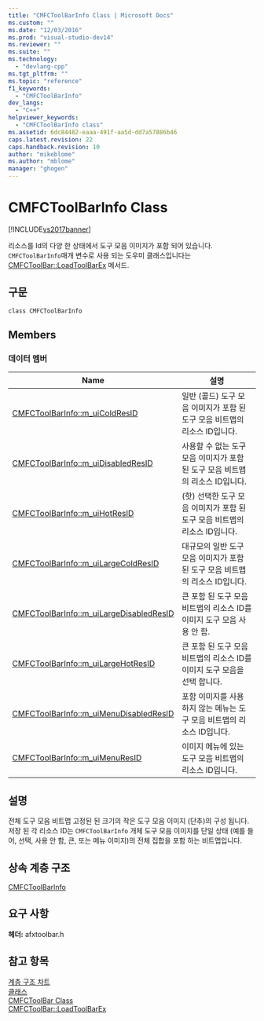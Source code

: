 ```yaml
---
title: "CMFCToolBarInfo Class | Microsoft Docs"
ms.custom: ""
ms.date: "12/03/2016"
ms.prod: "visual-studio-dev14"
ms.reviewer: ""
ms.suite: ""
ms.technology: 
  - "devlang-cpp"
ms.tgt_pltfrm: ""
ms.topic: "reference"
f1_keywords: 
  - "CMFCToolBarInfo"
dev_langs: 
  - "C++"
helpviewer_keywords: 
  - "CMFCToolBarInfo class"
ms.assetid: 6dc84482-eaaa-491f-aa5d-dd7a57886b46
caps.latest.revision: 22
caps.handback.revision: 10
author: "mikeblome"
ms.author: "mblome"
manager: "ghogen"
---
```

# CMFCToolBarInfo Class
[!INCLUDE[vs2017banner](../../assembler/inline/includes/vs2017banner.md)]

리소스를 Id의 다양 한 상태에서 도구 모음 이미지가 포함 되어 있습니다.  `CMFCToolBarInfo`매개 변수로 사용 되는 도우미 클래스입니다는 [CMFCToolBar::LoadToolBarEx](../Topic/CMFCToolBar::LoadToolBarEx.md) 메서드.  
  
## 구문  
  
```  
class CMFCToolBarInfo  
```  
  
## Members  
  
### 데이터 멤버  
  
|Name|설명|  
|----------|--------|  
|[CMFCToolBarInfo::m\_uiColdResID](../Topic/CMFCToolBarInfo::m_uiColdResID.md)|일반 \(콜드\) 도구 모음 이미지가 포함 된 도구 모음 비트맵의 리소스 ID입니다.|  
|[CMFCToolBarInfo::m\_uiDisabledResID](../Topic/CMFCToolBarInfo::m_uiDisabledResID.md)|사용할 수 없는 도구 모음 이미지가 포함 된 도구 모음 비트맵의 리소스 ID입니다.|  
|[CMFCToolBarInfo::m\_uiHotResID](../Topic/CMFCToolBarInfo::m_uiHotResID.md)|\(핫\) 선택한 도구 모음 이미지가 포함 된 도구 모음 비트맵의 리소스 ID입니다.|  
|[CMFCToolBarInfo::m\_uiLargeColdResID](../Topic/CMFCToolBarInfo::m_uiLargeColdResID.md)|대규모의 일반 도구 모음 이미지가 포함 된 도구 모음 비트맵의 리소스 ID입니다.|  
|[CMFCToolBarInfo::m\_uiLargeDisabledResID](../Topic/CMFCToolBarInfo::m_uiLargeDisabledResID.md)|큰 포함 된 도구 모음 비트맵의 리소스 ID를 이미지 도구 모음 사용 안 함.|  
|[CMFCToolBarInfo::m\_uiLargeHotResID](../Topic/CMFCToolBarInfo::m_uiLargeHotResID.md)|큰 포함 된 도구 모음 비트맵의 리소스 ID를 이미지 도구 모음을 선택 합니다.|  
|[CMFCToolBarInfo::m\_uiMenuDisabledResID](../Topic/CMFCToolBarInfo::m_uiMenuDisabledResID.md)|포함 이미지를 사용 하지 않는 메뉴는 도구 모음 비트맵의 리소스 ID입니다.|  
|[CMFCToolBarInfo::m\_uiMenuResID](../Topic/CMFCToolBarInfo::m_uiMenuResID.md)|이미지 메뉴에 있는 도구 모음 비트맵의 리소스 ID입니다.|  
  
## 설명  
 전체 도구 모음 비트맵 고정된 된 크기의 작은 도구 모음 이미지 \(단추\)의 구성 됩니다.  저장 된 각 리소스 ID는 `CMFCToolBarInfo` 개체 도구 모음 이미지를 단일 상태 \(예를 들어, 선택, 사용 안 함, 큰, 또는 메뉴 이미지\)의 전체 집합을 포함 하는 비트맵입니다.  
  
## 상속 계층 구조  
 [CMFCToolBarInfo](../../mfc/reference/cmfctoolbarinfo-class.md)  
  
## 요구 사항  
 **헤더:** afxtoolbar.h  
  
## 참고 항목  
 [계층 구조 차트](../../mfc/hierarchy-chart.md)   
 [클래스](../../mfc/reference/mfc-classes.md)   
 [CMFCToolBar Class](../../mfc/reference/cmfctoolbar-class.md)   
 [CMFCToolBar::LoadToolBarEx](../Topic/CMFCToolBar::LoadToolBarEx.md)